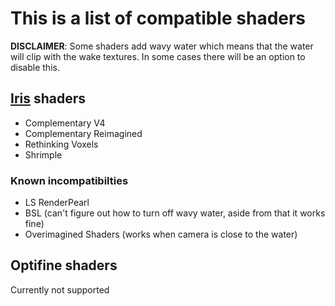 # This is a list of compatible shaders

__DISCLAIMER__: Some shaders add wavy water which means that the water will clip with the wake textures. 
In some cases there will be an option to disable this.

## [Iris](https://modrinth.com/mod/iris) shaders
- Complementary V4
- Complementary Reimagined
- Rethinking Voxels
- Shrimple

### Known incompatibilties
- LS RenderPearl
- BSL (can't figure out how to turn off wavy water, aside from that it works fine)
- Overimagined Shaders (works when camera is close to the water)

## Optifine shaders
Currently not supported
